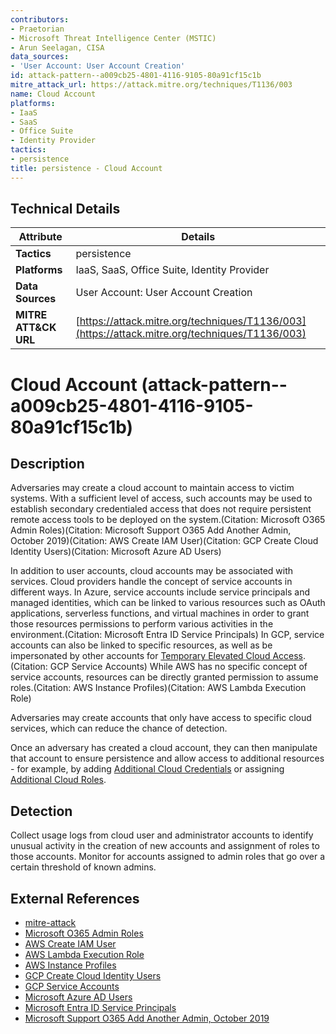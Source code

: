 ```yaml
---
contributors:
- Praetorian
- Microsoft Threat Intelligence Center (MSTIC)
- Arun Seelagan, CISA
data_sources:
- 'User Account: User Account Creation'
id: attack-pattern--a009cb25-4801-4116-9105-80a91cf15c1b
mitre_attack_url: https://attack.mitre.org/techniques/T1136/003
name: Cloud Account
platforms:
- IaaS
- SaaS
- Office Suite
- Identity Provider
tactics:
- persistence
title: persistence - Cloud Account
---
```


## Technical Details

| Attribute | Details |
|-----------|----------|
| **Tactics** | persistence |
| **Platforms** | IaaS, SaaS, Office Suite, Identity Provider |
| **Data Sources** | User Account: User Account Creation |
| **MITRE ATT&CK URL** | [https://attack.mitre.org/techniques/T1136/003](https://attack.mitre.org/techniques/T1136/003) |

# Cloud Account (attack-pattern--a009cb25-4801-4116-9105-80a91cf15c1b)

## Description
Adversaries may create a cloud account to maintain access to victim systems. With a sufficient level of access, such accounts may be used to establish secondary credentialed access that does not require persistent remote access tools to be deployed on the system.(Citation: Microsoft O365 Admin Roles)(Citation: Microsoft Support O365 Add Another Admin, October 2019)(Citation: AWS Create IAM User)(Citation: GCP Create Cloud Identity Users)(Citation: Microsoft Azure AD Users)

In addition to user accounts, cloud accounts may be associated with services. Cloud providers handle the concept of service accounts in different ways. In Azure, service accounts include service principals and managed identities, which can be linked to various resources such as OAuth applications, serverless functions, and virtual machines in order to grant those resources permissions to perform various activities in the environment.(Citation: Microsoft Entra ID Service Principals) In GCP, service accounts can also be linked to specific resources, as well as be impersonated by other accounts for [Temporary Elevated Cloud Access](https://attack.mitre.org/techniques/T1548/005).(Citation: GCP Service Accounts) While AWS has no specific concept of service accounts, resources can be directly granted permission to assume roles.(Citation: AWS Instance Profiles)(Citation: AWS Lambda Execution Role)

Adversaries may create accounts that only have access to specific cloud services, which can reduce the chance of detection.

Once an adversary has created a cloud account, they can then manipulate that account to ensure persistence and allow access to additional resources - for example, by adding [Additional Cloud Credentials](https://attack.mitre.org/techniques/T1098/001) or assigning [Additional Cloud Roles](https://attack.mitre.org/techniques/T1098/003).

## Detection
Collect usage logs from cloud user and administrator accounts to identify unusual activity in the creation of new accounts and assignment of roles to those accounts. Monitor for accounts assigned to admin roles that go over a certain threshold of known admins.

## External References
- [mitre-attack](https://attack.mitre.org/techniques/T1136/003)
- [Microsoft O365 Admin Roles](https://docs.microsoft.com/en-us/office365/admin/add-users/about-admin-roles?view=o365-worldwide)
- [AWS Create IAM User](https://docs.aws.amazon.com/IAM/latest/UserGuide/id_users_create.html)
- [AWS Lambda Execution Role](https://docs.aws.amazon.com/lambda/latest/dg/lambda-intro-execution-role.html)
- [AWS Instance Profiles](https://docs.aws.amazon.com/IAM/latest/UserGuide/id_roles_use_switch-role-ec2_instance-profiles.html)
- [GCP Create Cloud Identity Users](https://support.google.com/cloudidentity/answer/7332836?hl=en&ref_topic=7558554)
- [GCP Service Accounts](https://cloud.google.com/iam/docs/service-account-overview)
- [Microsoft Azure AD Users](https://docs.microsoft.com/en-us/azure/active-directory/fundamentals/add-users-azure-active-directory)
- [Microsoft Entra ID Service Principals](https://learn.microsoft.com/en-us/entra/identity-platform/app-objects-and-service-principals?tabs=browser)
- [Microsoft Support O365 Add Another Admin, October 2019](https://support.office.com/en-us/article/add-another-admin-f693489f-9f55-4bd0-a637-a81ce93de22d)
